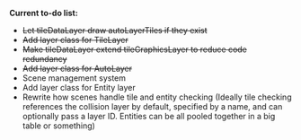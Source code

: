 **Current to-do list:**
- ~~Let tileDataLayer draw autoLayerTiles if they exist~~
- ~~Add layer class for TileLayer~~
- ~~Make tileDataLayer extend tileGraphicsLayer to reduce code redundancy~~
- ~~Add layer class for AutoLayer~~
- Scene management system
- Add layer class for Entity layer
- Rewrite how scenes handle tile and entity checking (Ideally tile checking references the collision layer by default, specified by a name, and can optionally pass a layer ID. Entities can be all pooled together in a big table or something)